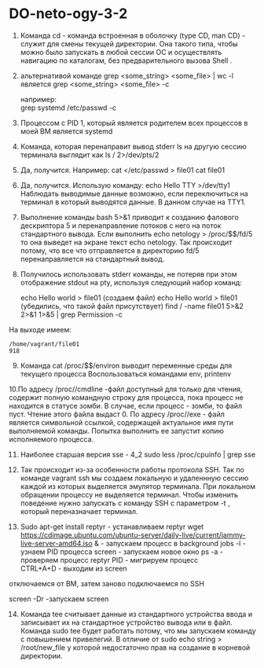 # DO-neto-ogy-3-2
1. Команда cd - команда встроенная в оболочку (type CD, man CD) - служит для смены текущей директории.  Она такого типа, чтобы можно было запускать в любой сессии ОС и осуществлять навигацию по каталогам, без предварительного вызова Shell . 

2. альтернативой команде grep <some_string> <some_file> | wc -l является grep <some_string> <some_file> -c 

	например:  
	grep systemd /etc/passwd -c

3. Процессом с PID 1, который является родителем всех процессов в моей ВМ является systemd

4. Команда, которая перенаправит вывод stderr ls на другую сессию терминала выглядит как ls / 2>/dev/pts/2

5. Да, получится. 
	  Например:  cat </etc/passwd > file01
		cat file01

6. Да, получится. Использую команду: echo Hello TTY >/dev/tty1 
   Наблюдать выводимые данные возможно, если переключиться на терминал в который выводятся данные. В данном случае на TTY1.

7. Выполнение команды bash 5>&1 приводит к созданию фалового дескриптора 5 и перенаправление потоков с него на поток стандартного вывода.
   Если выполнить echo netology > /proc/$$/fd/5 то она выведет на экране текст echo netology. Так происходит потому, что все что отправляется в директорию fd/5          перенаправляется на стандартный вывод.
  

8. Получилось использовать stderr команды, не потеряв при этом отображение stdout на pty, используя следующий набор команд:
	 
 	echo Hello world > file01 (создаем файл)
 	echo Hello world > file01 (убедились, что такой файл присутствует) 
 	find / -name file01  5>&2 2>&1 1>&5 | grep Permission -c

 На выходе имеем: 

	/home/vagrant/file01
	918

9. Команда cat /proc/$$/environ выводит переменные среды для текущего процесса
   Воспользоваться командами env, printenv

10.По адресу /proc/<PID>/cmdline -файл доступный для только для чтения, содержит полную командную строку для процесса, пока процесс не находится в статусе зомби. В случае, если процесс - зомби, то файл пуст. Чтение этого файла выдаст 0.
   По адресу /proc/<PID>/exe     - файл является символьной ссылкой, содержащей актуальное имя пути выполняемой команды. Попытка выполнить ее запустит копию исполняемого процесса.

11. Наиболее старшая версия  sse - 4_2
  sudo less /proc/cpuinfo | grep sse 

12. Так происходит из-за особенности работы протокола SSH. Так по команде vagrant ssh мы создаем локальную и удаленнную сессию каждой из которых выделяется эмулятор терминала. При локальном обращении процессу не выделяется терминал.
    Чтобы изменить поведение нужно запускать с команду SSH с параметром -t , который переназначает терминал.

13. Sudo apt-get install reptyr 								- устанавливаем reptyr 
 wget https://cdimage.ubuntu.com/ubuntu-server/daily-live/current/jammy-live-server-amd64.iso & - запускаем процесс в background
 jobs -l 											- узнаем PID процесса 
 screen 											- запускаем новое окно
 ps -a												- проверяем процесс
 reptyr PID											- мигрируем процесс  
 CTRL+A+D											- выходим из screen

 отключаемся от ВМ, затем заново подключаемся по SSH
 
 screen -Dr											-запускаем screen


14. Команда tee считывает данные из стандартного устройства ввода и записывает их на стандартное устройство вывода или в файл.
   Команда sudo tee будет работать потому, что мы запускаем команду с повышением привелегий.  В отличие от sudo echo string > /root/new_file у которой недостаточно прав на создание в корневой директории. 
